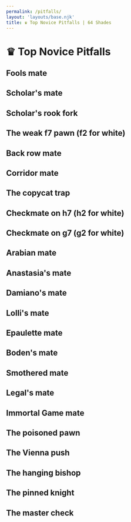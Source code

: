 ```yaml
---
permalink: /pitfalls/
layout: 'layouts/base.njk'
title: ♛ Top Novice Pitfalls | 64 Shades
---
```


# ♛ Top Novice Pitfalls

## Fools mate

## Scholar's mate

## Scholar's rook fork

## The weak f7 pawn (f2 for white)

## Back row mate

## Corridor mate

## The copycat trap

## Checkmate on h7 (h2 for white)

## Checkmate on g7 (g2 for white)

## Arabian mate

## Anastasia's mate

## Damiano's mate

## Lolli's mate

## Epaulette mate

## Boden's mate

## Smothered mate

## Legal's mate

## Immortal Game mate

## The poisoned pawn

## The Vienna push

## The hanging bishop

## The pinned knight

## The master check
